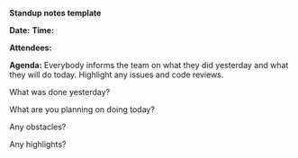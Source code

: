 **Standup notes template**

**Date:**
**Time:**

**Attendees:**

**Agenda:** Everybody informs the team on what they did yesterday and what they will do today. Highlight any issues and code reviews. 


What was done yesterday?




What are you planning on doing today?




Any obstacles?




Any highlights?
